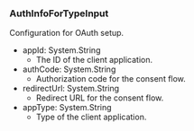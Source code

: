 ### AuthInfoForTypeInput
Configuration for OAuth setup.

- appId: System.String
  - The ID of the client application.
- authCode: System.String
  - Authorization code for the consent flow.
- redirectUrl: System.String
  - Redirect URL for the consent flow.
- appType: System.String
  - Type of the client application.

